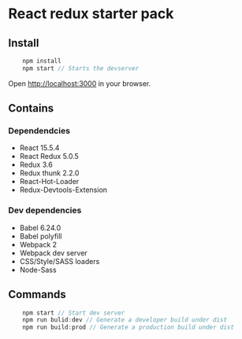 # React redux starter pack

## Install

```javascript
    npm install
    npm start // Starts the devserver
```

Open [http://localhost:3000](http://localhost:3000) in your browser.

## Contains

### Dependendcies
- React 15.5.4
- React Redux 5.0.5
- Redux 3.6
- Redux thunk 2.2.0
- React-Hot-Loader
- Redux-Devtools-Extension

### Dev dependencies
- Babel 6.24.0
- Babel polyfill
- Webpack 2
- Webpack dev server
- CSS/Style/SASS loaders
- Node-Sass

## Commands
```javascript
    npm start // Start dev server
    npm run bulid:dev // Generate a developer build under dist
    npm run build:prod // Generate a production build under dist
```
